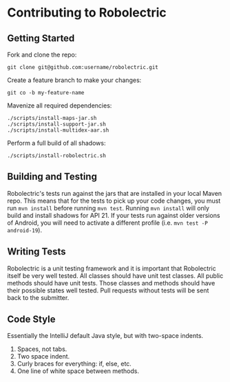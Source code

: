 # Contributing to Robolectric

## Getting Started

Fork and clone the repo:

    git clone git@github.com:username/robolectric.git
    
Create a feature branch to make your changes:

    git co -b my-feature-name
    
Mavenize all required dependencies:

    ./scripts/install-maps-jar.sh
    ./scripts/install-support-jar.sh
    ./scripts/install-multidex-aar.sh

Perform a full build of all shadows:

    ./scripts/install-robolectric.sh
        
## Building and Testing

Robolectric's tests run against the jars that are installed in your local Maven repo. This means that for the tests to pick up your code changes, you must run `mvn install` before running `mvn test`. Running `mvn install` will only build and install shadows for API 21. If your tests run against older versions of Android, you will need to activate a different profile (i.e. `mvn test -P android-19`). 

## Writing Tests

Robolectric is a unit testing framework and it is important that Robolectric itself be very well tested. All classes should have unit test classes. All public methods should have unit tests. Those classes and methods should have their possible states well tested. Pull requests without tests will be sent back to the submitter.

## Code Style

Essentially the IntelliJ default Java style, but with two-space indents.

1. Spaces, not tabs.
2. Two space indent.
3. Curly braces for everything: if, else, etc.
4. One line of white space between methods.

